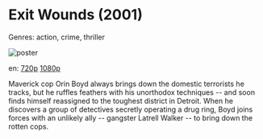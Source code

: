 # Exit Wounds (2001)

Genres: action, crime, thriller

![poster](http://image.tmdb.org/t/p/w500/ioPpykV342e0zIuqbJxdOwcMZMS.jpg)

en:
  [720p](magnet:?xt=urn:btih:8DC86C84850868DCF53CA76CDB63ADC0EADB589C&tr=udp://glotorrents.pw:6969/announce&tr=udp://tracker.opentrackr.org:1337/announce&tr=udp://torrent.gresille.org:80/announce&tr=udp://tracker.openbittorrent.com:80&tr=udp://tracker.coppersurfer.tk:6969&tr=udp://tracker.leechers-paradise.org:6969&tr=udp://p4p.arenabg.ch:1337&tr=udp://tracker.internetwarriors.net:1337)
  [1080p](magnet:?xt=urn:btih:D8AE5A0AC7670857B819ED11863964D7A006B235&tr=udp://glotorrents.pw:6969/announce&tr=udp://tracker.opentrackr.org:1337/announce&tr=udp://torrent.gresille.org:80/announce&tr=udp://tracker.openbittorrent.com:80&tr=udp://tracker.coppersurfer.tk:6969&tr=udp://tracker.leechers-paradise.org:6969&tr=udp://p4p.arenabg.ch:1337&tr=udp://tracker.internetwarriors.net:1337)
  


Maverick cop Orin Boyd always brings down the domestic terrorists he tracks, but he ruffles feathers with his unorthodox techniques -- and soon finds himself reassigned to the toughest district in Detroit. When he discovers a group of detectives secretly operating a drug ring, Boyd joins forces with an unlikely ally -- gangster Latrell Walker -- to bring down the rotten cops.